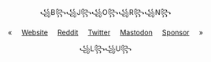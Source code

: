 <p align="center">
  ꧁B꧂꧁J꧂꧁O꧂꧁R꧂꧁N꧂
</p>
<p align="center">
  «&nbsp;&nbsp;&nbsp;&nbsp;
  <a href="https://bjornlu.com">Website</a>&nbsp;&nbsp;&nbsp;&nbsp;
  <a href="https://reddit.com/IamLUG">Reddit</a>&nbsp;&nbsp;&nbsp;&nbsp;
  <a href="https://twitter.com/bluwyoo">Twitter</a>&nbsp;&nbsp;&nbsp;&nbsp;
  <a href="https://mas.to/@bluwy">Mastodon</a>&nbsp;&nbsp;&nbsp;&nbsp;
  <a href="https://bjornlu.com/sponsor">Sponsor</a>&nbsp;&nbsp;&nbsp;&nbsp;
  »
</p>
<p align="center">
  ꧁L꧂꧁U꧂
</p>
